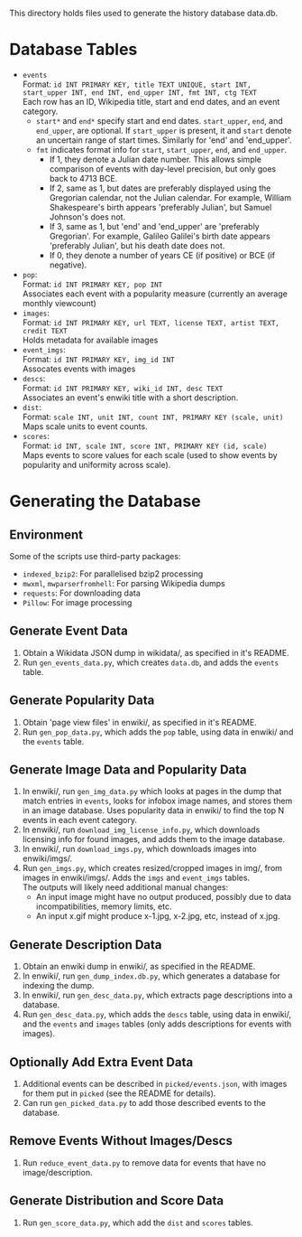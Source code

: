 This directory holds files used to generate the history database data.db.

# Database Tables
-   `events` <br>
    Format:
        `id INT PRIMARY KEY, title TEXT UNIQUE, start INT, start_upper INT, end INT, end_upper INT, fmt INT, ctg TEXT`
        <br>
    Each row has an ID, Wikipedia title, start and end dates, and an event category.
    -   `start*` and `end*` specify start and end dates.
        `start_upper`, `end`, and `end_upper`, are optional.
        If `start_upper` is present, it and `start` denote an uncertain range of start times.
        Similarly for 'end' and 'end_upper'.
    -   `fmt` indicates format info for `start`, `start_upper`, `end`, and `end_upper`.
        -   If 1, they denote a Julian date number.
            This allows simple comparison of events with day-level precision, but only goes back to 4713 BCE.
        -   If 2, same as 1, but dates are preferably displayed using the Gregorian calendar, not the Julian calendar.
            For example, William Shakespeare's birth appears 'preferably Julian', but Samuel Johnson's does not.
        -   If 3, same as 1, but 'end' and 'end_upper' are 'preferably Gregorian'.
            For example, Galileo Galilei's birth date appears 'preferably Julian', but his death date does not.
        -   If 0, they denote a number of years CE (if positive) or BCE (if negative).
-   `pop`: <br>
    Format: `id INT PRIMARY KEY, pop INT` <br>
    Associates each event with a popularity measure (currently an average monthly viewcount)
-   `images`: <br>
    Format: `id INT PRIMARY KEY, url TEXT, license TEXT, artist TEXT, credit TEXT` <br>
    Holds metadata for available images
-   `event_imgs`: <br>
    Format: `id INT PRIMARY KEY, img_id INT` <br>
    Assocates events with images
-   `descs`: <br>
    Format: `id INT PRIMARY KEY, wiki_id INT, desc TEXT` <br>
    Associates an event's enwiki title with a short description.
-   `dist`: <br>
    Format: `scale INT, unit INT, count INT, PRIMARY KEY (scale, unit)` <br>
    Maps scale units to event counts.
-   `scores`: <br>
    Format: `id INT, scale INT, score INT, PRIMARY KEY (id, scale)` <br>
    Maps events to score values for each scale (used to show events by popularity and uniformity across scale).

# Generating the Database

## Environment
Some of the scripts use third-party packages:
-   `indexed_bzip2`: For parallelised bzip2 processing
-   `mwxml`, `mwparserfromhell`: For parsing Wikipedia dumps
-   `requests`: For downloading data
-   `Pillow`: For image processing

## Generate Event Data
1.  Obtain a Wikidata JSON dump in wikidata/, as specified in it's README.
1.  Run `gen_events_data.py`, which creates `data.db`, and adds the `events` table.

## Generate Popularity Data
1.  Obtain 'page view files' in enwiki/, as specified in it's README.
1.  Run `gen_pop_data.py`, which adds the `pop` table, using data in enwiki/ and the `events` table.

## Generate Image Data and Popularity Data
1.  In enwiki/, run `gen_img_data.py` which looks at pages in the dump that match entries in `events`,
    looks for infobox image names, and stores them in an image database.
    Uses popularity data in enwiki/ to find the top N events in each event category.
1.  In enwiki/, run `download_img_license_info.py`, which downloads licensing info for found
    images, and adds them to the image database.
1.  In enwiki/, run `download_imgs.py`, which downloads images into enwiki/imgs/.
1.  Run `gen_imgs.py`, which creates resized/cropped images in img/, from images in enwiki/imgs/.
    Adds the `imgs` and `event_imgs` tables. <br>
    The outputs will likely need additional manual changes:
    -   An input image might have no output produced, possibly due to
        data incompatibilities, memory limits, etc.
    -   An input x.gif might produce x-1.jpg, x-2.jpg, etc, instead of x.jpg.

## Generate Description Data
1.  Obtain an enwiki dump in enwiki/, as specified in the README.
1.  In enwiki/, run `gen_dump_index.db.py`, which generates a database for indexing the dump.
1.  In enwiki/, run `gen_desc_data.py`, which extracts page descriptions into a database.
1.  Run `gen_desc_data.py`, which adds the `descs` table, using data in enwiki/,
    and the `events` and `images` tables (only adds descriptions for events with images).

## Optionally Add Extra Event Data
1.  Additional events can be described in `picked/events.json`, with images for them put
    in `picked` (see the README for details).
1.  Can run `gen_picked_data.py` to add those described events to the database.

## Remove Events Without Images/Descs
1.  Run `reduce_event_data.py` to remove data for events that have no image/description.

## Generate Distribution and Score Data
1.  Run `gen_score_data.py`, which add the `dist` and `scores` tables.
